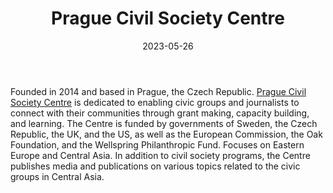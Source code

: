 ﻿---
title: "Prague Civil Society Centre"
linkTitle: "Prague Civil Society Centre"
contributor: ["Aizada Arystanbek"]
created: 2022-07-27
countries: ["Kazakhstan"]
category: ["INGO"]
tags: ["civil society", "journalism"]
date_start: [2014]
date_end: []
data_type: ["reports", "news"] 
language: ["English"]
date: 2023-05-26
description: 
  Dedicated to enabling civic groups and journalists to connect with their communities through grant making, capacity building, and learning
---

Founded in 2014 and based in Prague, the Czech Republic. [Prague Civil Society Centre](https://www.praguecivilsociety.org/) is dedicated to enabling civic groups and journalists to connect with their communities through grant making, capacity building, and learning. The Centre is funded by governments of Sweden, the Czech Republic, the UK, and the US, as well as the European Commission, the Oak Foundation, and the Wellspring Philanthropic Fund. Focuses on Eastern Europe and Central Asia. In addition to civil society programs, the Centre publishes media and publications on various topics related to the civic groups in Central Asia. 
